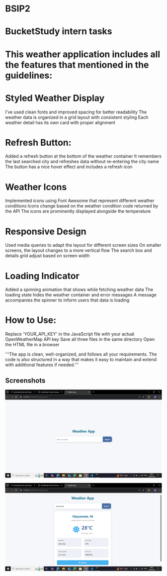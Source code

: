 # BSIP2
# BucketStudy intern tasks


# This weather application includes all the features that mentioned in the guidelines:

# Styled Weather Display

I've used clean fonts and improved spacing for better readability
The weather data is organized in a grid layout with consistent styling
Each weather detail has its own card with proper alignment


# Refresh Button:
Added a refresh button at the bottom of the weather container
It remembers the last searched city and refreshes data without re-entering the city name
The button has a nice hover effect and includes a refresh icon


# Weather Icons

Implemented icons using Font Awesome that represent different weather conditions
Icons change based on the weather condition code returned by the API
The icons are prominently displayed alongside the temperature


# Responsive Design

Used media queries to adapt the layout for different screen sizes
On smaller screens, the layout changes to a more vertical flow
The search box and details grid adjust based on screen width


# Loading Indicator

Added a spinning animation that shows while fetching weather data
The loading state hides the weather container and error messages
A message accompanies the spinner to inform users that data is loading



# How to Use:

Replace 'YOUR_API_KEY' in the JavaScript file with your actual OpenWeatherMap API key
Save all three files in the same directory
Open the HTML file in a browser

'''The app is clean, well-organized, and follows all your requirements. The code is also structured in a way that makes it easy to maintain and extend with additional features if needed.'''


## Screenshots

![App Screenshot](https://github.com/Geetha-005/BSIP2/blob/main/Screenshot%20(67).png)

![App Screenshot](https://github.com/Geetha-005/BSIP2/blob/main/Screenshot%20(68).png)

